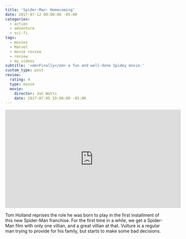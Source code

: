 ```yaml
---
title: 'Spider-Man: Homecoming'
date: 2017-07-12 00:00:00 -05:00
categories:
  - action
  - adventure
  - sci-fi
tags:
  - movies
  - Marvel
  - movie review
  - review
  - my videos
subtitle: '<em>Finally</em> a fun and well-done Spidey movie.'
custom_type: post
review:
  rating: 4
  type: movie
  movie:
    director: Jon Watts
    date: 2017-07-05 19:00:00 -05:00
---
```


<div class="iframe-container">
<iframe width="560" height="315" src="https://www.youtube-nocookie.com/embed/PpyVxxSY8Qc?rel=0" frameborder="0" gesture="media" allow="encrypted-media" allowfullscreen></iframe>
</div>

Tom Holland reprises the role he was born to play in the first installment of this new Spider-Man franchise. For the first time in a while, we get a Spider-Man film with only one villian, and a great villian at that. Vulture is a regular man trying to provide for his family, but starts to make some bad decisions.
